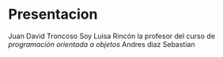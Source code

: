 # Presentacion

Juan David Troncoso Soy Luisa Rincón la profesor del curso de *programación orientada a objetos* Andres diaz Sebastian

